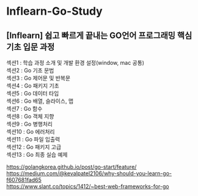 # Inflearn-Go-Study
## [Inflearn] 쉽고 빠르게 끝내는 GO언어 프로그래밍 핵심 기초 입문 과정 

섹션1 : 학습 과정 소개 및 개발 환경 설정(window, mac 공통)  
섹션2 : Go 기초 문법  
섹션3 : Go 제어문 및 반복문  
섹션4 : Go 패키지 기초  
섹션5 : Go 데이터 타입  
섹션6 : Go 배열, 슬라이스, 맵  
섹션7 : Go 함수  
섹션8 : Go 객체 지향  
섹션9 : Go 병행처리  
섹션10 : Go 에러처리  
섹션11 : Go 파일 입출력  
섹션12 : Go 패키지 고급  
섹션13 : Go 최종 실습 예제  


https://golangkorea.github.io/post/go-start/feature/  
https://medium.com/@kevalpatel2106/why-should-you-learn-go-f607681fad65  
https://www.slant.co/topics/1412/~best-web-frameworks-for-go  
